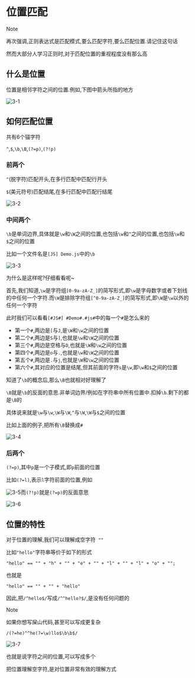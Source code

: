 # 位置匹配

> [!note]
>
> 再次强调,正则表达式是匹配模式,要么匹配字符,要么匹配位置.请记住这句话
>
> 然而大部分人学习正则时,对于匹配位置的重视程度没有那么高

## 什么是位置

位置是相邻字符之间的位置.例如,下图中箭头所指的地方

![3-1](assets/3-1.png)

## 如何匹配位置

共有6个锚字符

`^`,`$`,`\b`,`\B`,`(?=p)`,`(?!p)`

### 前两个

`^`(脱字符)匹配开头,在多行匹配中匹配行开头

`$`(美元符号)匹配结尾,在多行匹配中匹配行结尾

![3-2](assets/3-2.png)

### 中间两个

`\b`是单词边界,具体就是`\w`和`\W`之间的位置,也包括`\w`和`^`之间的位置,也包括`\w`和`$`之间的位置

比如一个文件名是`[JS] Demo.js`中的`\b`

![3-3](assets/3-3.png)

为什么是这样呢?仔细看看呢~

首先,我们知道,`\w`是字符组`[0-9a-zA-Z_]`的简写形式,即`\w`是字母数字或者下划线的中任何一个字符.而`\W`是排除字符组`[^0-9a-zA-Z_]`的简写形式,即`\W`是`\w`以外的任何一个字符

此时我们可以看看`[#JS#] #Demo#.#js#`中的每一个`#`是怎么来的

* 第一个`#`,两边是`[`与`J`,是`\W`和`\w`之间的位置
* 第二个`#`,两边是`S`与`]`,也就是`\w`和`\W`之间的位置
* 第三个`#`,两边是空格与`D`,也就是`\W`和`\w`之间的位置
* 第四个`#`,两边是`o`与`.`,也就是`\w`和`\W`之间的位置
* 第五个`#`,两边是`.`与`j`,也就是`\W`和`\w`之间的位置
* 第六个`#`,其对应的位置是结尾,但其前面的字符`s`是`\w`,即`\w`和`$`之间的位置

知道了`\b`的概念后,那么`\B`也就相对好理解了

`\B`就是`\b`的反面的意思.非单词边界/例如在字符串中所有位置中.扣掉`\b`.剩下的都是`\B`的

具体说来就是`\w`与`\w`,`\W`与`\W`,`^`与`\W`,`\W`与`$`之间的位置

比如上面的例子,把所有`\B`替换成`#`

![3-4](assets/3-4.png)

### 后两个

`(?=p)`,其中`p`是一个子模式,即`p`前面的位置

比如`(?=l)`,表示`l`字符前面的位置,例如

![3-5](assets/3-5.png)而`(?!p)`就是`(?=p)`的反面意思

![3-6](assets/3-6.png)

## 位置的特性

对于位置的理解,我们可以理解成空字符` ""`

比如`"hello"`字符串等价于如下的形式

`"hello" == "" + "h" + "" + "e" + "" + "l" + "" + "l" + "o" + "";`

也就是

`"hello" == "" + "" + "hello"`

因此,把`/^hello$/`写成`/^^hello?$/`,是没有任何问题的

> [!note]
>
> 如果你想写屎山代码,甚至可以写成更复杂
>
> `/(?=he)^^he(?=\w)llo$\b\b$/`
>
> ![3-7](assets/3-7.png)

也就是说字符之间的位置,可以写成多个

把位置理解空字符,是对位置非常有效的理解方式
